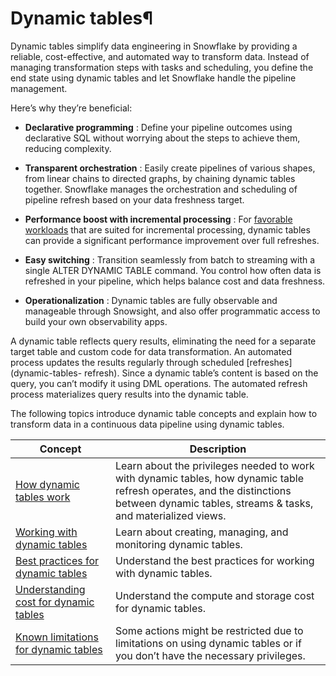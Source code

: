 # Dynamic tables¶

Dynamic tables simplify data engineering in Snowflake by providing a reliable,
cost-effective, and automated way to transform data. Instead of managing
transformation steps with tasks and scheduling, you define the end state using
dynamic tables and let Snowflake handle the pipeline management.

Here’s why they’re beneficial:

  * **Declarative programming** : Define your pipeline outcomes using declarative SQL without worrying about the steps to achieve them, reducing complexity.

  * **Transparent orchestration** : Easily create pipelines of various shapes, from linear chains to directed graphs, by chaining dynamic tables together. Snowflake manages the orchestration and scheduling of pipeline refresh based on your data freshness target.

  * **Performance boost with incremental processing** : For [favorable workloads](dynamic-table-performance-guide) that are suited for incremental processing, dynamic tables can provide a significant performance improvement over full refreshes.

  * **Easy switching** : Transition seamlessly from batch to streaming with a single ALTER DYNAMIC TABLE command. You control how often data is refreshed in your pipeline, which helps balance cost and data freshness.

  * **Operationalization** : Dynamic tables are fully observable and manageable through Snowsight, and also offer programmatic access to build your own observability apps.

A dynamic table reflects query results, eliminating the need for a separate
target table and custom code for data transformation. An automated process
updates the results regularly through scheduled [refreshes](dynamic-tables-
refresh). Since a dynamic table’s content is based on the query, you can’t
modify it using DML operations. The automated refresh process materializes
query results into the dynamic table.

The following topics introduce dynamic table concepts and explain how to
transform data in a continuous data pipeline using dynamic tables.

Concept | Description  
---|---  
[How dynamic tables work](dynamic-tables-about) | Learn about the privileges needed to work with dynamic tables, how dynamic table refresh operates, and the distinctions between dynamic tables, streams & tasks, and materialized views.  
[Working with dynamic tables](dynamic-tables-working-with) | Learn about creating, managing, and monitoring dynamic tables.  
[Best practices for dynamic tables](dynamic-tables-best-practices) | Understand the best practices for working with dynamic tables.  
[Understanding cost for dynamic tables](dynamic-tables-cost) | Understand the compute and storage cost for dynamic tables.  
[Known limitations for dynamic tables](dynamic-tables-limitations) | Some actions might be restricted due to limitations on using dynamic tables or if you don’t have the necessary privileges.

